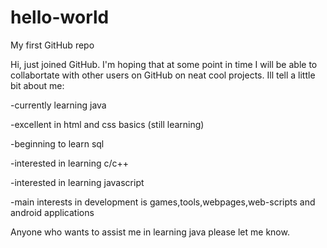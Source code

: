 # hello-world
My first GitHub repo

Hi, just joined GitHub. I'm hoping that at some point in time I will be able to collabortate with 
other users on GitHub on neat cool projects. Ill tell a little bit about me:

-currently learning java 

-excellent in html and css basics (still learning)

-beginning to learn sql

-interested in learning c/c++

-interested in learning javascript

-main interests in development is games,tools,webpages,web-scripts and android applications


Anyone who wants to assist me in learning java please let me know.



